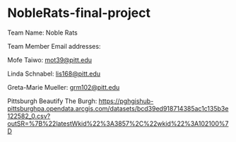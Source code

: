 # NobleRats-final-project

Team Name: Noble Rats  

Team Member Email addresses:  

Mofe Taiwo: mot39@pitt.edu  

Linda Schnabel: lis168@pitt.edu  

Greta-Marie Mueller: grm102@pitt.edu  

Pittsburgh Beautify The Burgh: https://pghgishub-pittsburghpa.opendata.arcgis.com/datasets/bcd39ed918714385ac1c135b3e122582_0.csv?outSR=%7B%22latestWkid%22%3A3857%2C%22wkid%22%3A102100%7D  



